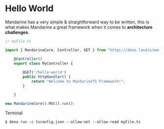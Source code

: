 # Hello World
Mandarine has a very simple & straightforward way to be written, this is what makes Mandarine a great framework when it comes to **architecture challenges**.

```typescript
// myFile.ts

import { MandarineCore, Controller, GET } from "https://deno.land/x/mandarinets@v2.0.0/mod.ts";

    @Controller()
    export class MyController {
    
        @GET('/hello-world')
        public httpHandler() {
            return "Welcome to MandarineTS Framework!";
        }

    }

new MandarineCore().MVC().run();
```

Terminal

```shell script
$ deno run -c tsconfig.json --allow-net --allow-read myFile.ts
```

